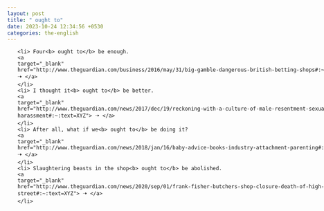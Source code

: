 ```yaml
---
layout: post
title: " ought to"
date: 2023-10-24 12:34:56 +0530
categories: the-english
---
```

<style>
    ol {
        width: 800px;
        margin: 0 auto;
    }
ol li {
    font-size: 18px;
    line-height: 1.5;
    padding-bottom: 8px;
}
</style>
<ol>

    <li> Four<b> ought to</b> be enough.
    <a 
    target="_blank" 
    href="http://www.theguardian.com/business/2016/may/31/big-gamble-dangerous-british-betting-shops#:~:text=XYZ"> 🠢 </a>
    </li>
    <li> I thought it<b> ought to</b> be better.
    <a 
    target="_blank" 
    href="http://www.theguardian.com/news/2017/dec/19/reckoning-with-a-culture-of-male-resentment-sexual-harassment#:~:text=XYZ"> 🠢 </a>
    </li>
    <li> After all, what if we<b> ought to</b> be doing it?
    <a 
    target="_blank" 
    href="http://www.theguardian.com/news/2018/jan/16/baby-advice-books-industry-attachment-parenting#:~:text=XYZ"> 🠢 </a>
    </li>
    <li> Slaughtering beasts in the shop<b> ought to</b> be abolished.
    <a 
    target="_blank" 
    href="http://www.theguardian.com/news/2020/sep/01/frank-fisher-butchers-shop-closure-death-of-high-street#:~:text=XYZ"> 🠢 </a>
    </li>
